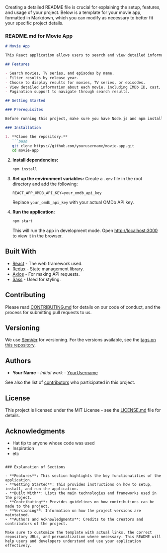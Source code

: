 Creating a detailed README file is crucial for explaining the setup, features, and usage of your project. Below is a template for your movie app, formatted in Markdown, which you can modify as necessary to better fit your specific project details.

### README.md for Movie App

```markdown
# Movie App

This React application allows users to search and view detailed information about movies, TV series, and episodes using the OMDb API. It features pagination, detailed movie cards, and the ability to filter results by year and type.

## Features

- Search movies, TV series, and episodes by name.
- Filter results by release year.
- Choose to display results for movies, TV series, or episodes.
- View detailed information about each movie, including IMDb ID, cast, plot, and more.
- Pagination support to navigate through search results.

## Getting Started

### Prerequisites

Before running this project, make sure you have Node.js and npm installed. You can download them from [here](https://nodejs.org/).

### Installation

1. **Clone the repository:**
   ```bash
   git clone https://github.com/yourusername/movie-app.git
   cd movie-app
   ```

2. **Install dependencies:**
   ```bash
   npm install
   ```

3. **Set up the environment variables:**
   Create a `.env` file in the root directory and add the following:
   ```
   REACT_APP_OMDB_API_KEY=your_omdb_api_key
   ```
   Replace `your_omdb_api_key` with your actual OMDb API key.

4. **Run the application:**
   ```bash
   npm start
   ```
   This will run the app in development mode. Open [http://localhost:3000](http://localhost:3000) to view it in the browser.

## Built With

- [React](https://reactjs.org/) - The web framework used.
- [Redux](https://redux.js.org/) - State management library.
- [Axios](https://github.com/axios/axios) - For making API requests.
- [Sass](https://sass-lang.com/) - Used for styling.

## Contributing

Please read [CONTRIBUTING.md](https://github.com/yourusername/movie-app/CONTRIBUTING.md) for details on our code of conduct, and the process for submitting pull requests to us.

## Versioning

We use [SemVer](http://semver.org/) for versioning. For the versions available, see the [tags on this repository](https://github.com/yourusername/movie-app/tags).

## Authors

- **Your Name** - *Initial work* - [YourUsername](https://github.com/yourusername)

See also the list of [contributors](https://github.com/yourusername/movie-app/contributors) who participated in this project.

## License

This project is licensed under the MIT License - see the [LICENSE.md](LICENSE.md) file for details.

## Acknowledgments

- Hat tip to anyone whose code was used
- Inspiration
- etc
```

### Explanation of Sections

- **Features**: This section highlights the key functionalities of the application.
- **Getting Started**: This provides instructions on how to setup, install, and run the application.
- **Built With**: Lists the main technologies and frameworks used in the project.
- **Contributing**: Provides guidelines on how contributions can be made to the project.
- **Versioning**: Information on how the project versions are maintained.
- **Authors and Acknowledgments**: Credits to the creators and contributors of the project.

Make sure to customize the template with actual links, the correct repository URLs, and personalization where necessary. This README will help users and developers understand and use your application effectively.